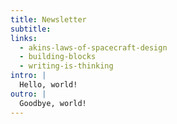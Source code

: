 ```yaml
---
title: Newsletter
subtitle:
links:
  - akins-laws-of-spacecraft-design
  - building-blocks
  - writing-is-thinking
intro: |
  Hello, world!
outro: |
  Goodbye, world!
---
```

